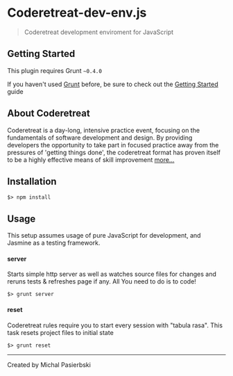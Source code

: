 Coderetreat-dev-env.js
======================

> Coderetreat development enviroment for JavaScript

## Getting Started
This plugin requires Grunt `~0.4.0`

If you haven't used [Grunt](http://gruntjs.com/) before, be sure to check out the [Getting Started](http://gruntjs.com/getting-started) guide

## About Coderetreat

Coderetreat is a day-long, intensive practice event, focusing on the fundamentals of software development and design. By providing developers the opportunity to take part in focused practice away from the pressures of 'getting things done', the coderetreat format has proven itself to be a highly effective means of skill improvement [more...](http://coderetreat.org/about)

## Installation

```
$> npm install
```

## Usage

This setup assumes usage of pure JavaScript for development, and Jasmine as a testing framework.

#### server

Starts simple http server as well as watches source files for changes and reruns tests & refreshes page if any.
All You need to do is to code!

```
$> grunt server
```

#### reset

Coderetreat rules require you to start every session with "tabula rasa". This task resets project files to initial state

```
$> grunt reset
```


---
Created by Michal Pasierbski
